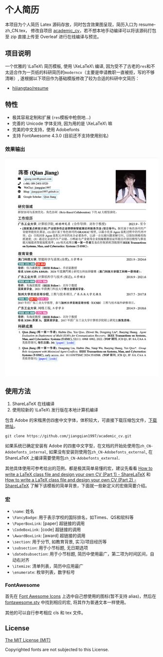 # 个人简历

本项目为个人简历 Latex 源码存放，同时包含效果图呈现，简历入口为 resume-zh_CN.tex， 修改自项目 [academic_cv](https://github.com/jiangqian1997/academic_cv)，若不想本地手动编译可以将该源码打包至 zip 直接上传至 Overleaf 进行在线编译与预览。

## 项目说明

一个优雅的 \LaTeX\ 简历模板, 使用 \XeLaTeX\ 编译, 因为受不了古老的`res`和不太适合作为一页纸的科研简历的`moderncv`（主要是申请教职一直被拒，写的不够清晰）, 遂根据以下项目作为基础模版修改了较为合适的科研中文简历：

- [hijiangtao/resume](https://github.com/hijiangtao/resume?tab=readme-ov-file)

## 特性

- 极其容易定制和扩展 (`res`模板中枪倒地...)
- 完善的 Unicode 字体支持, 因为用的是 \XeLaTeX\ 嘛
- 完美的中文支持，使用 Adobefonts
- 支持 FontAwesome 4.3.0 (目前还不支持使用别名)

### 效果输出

![resume-zh_CN.png](./resume-zh_CN.png)

## 使用方法

1. ShareLaTeX 在线编译
2. 使用较新的 \LaTeX\ 发行版在本地计算机编译

包含 Adobe 的宋楷黑仿四套中文字体，体积较大，可直接下载压缩包文件，[下载地址](https://github.com/jiangqian1997/chinese_resume/releases)。

```
git clone https://github.com/jiangqian1997/academic_cv.git
```

如果系统已确定安装有 Adobe 的四套中文字型，在文档的开始处使用包`zh_CN-Adobefonts_internal`, 如果没有安装则使用包`zh_CN-Adobefonts_external`, 在 ShareLaTeX 上编译需要使用包`zh_CN-Adobefonts_external`.

其他具体使用可参考给出的范例，都是极其简单易懂的宏，建议先看看 [How to write a LaTeX class file and design your own CV (Part 1) - ShareLaTeX](https://www.sharelatex.com/blog/2011/03/27/how-to-write-a-latex-class-file-and-design-your-own-cv.html) 和 [How to write a LaTeX class file and design your own CV (Part 2) - ShareLaTeX](https://www.sharelatex.com/blog/2013/06/28/how-to-write-a-latex-class-file-and-design-your-own-cv.html) 了解下该模板的简单背景，下面就一些新定义的宏做简要介绍。

### 宏

- `\name`: 姓名
- `\FancyBadge`: 用于表示学校的国际排名，如Times、QS和软科等
- `\PaperBoxLink`: [paper] 超链接的调用
- `\CodeBoxLink`: [code] 超链接的调用
- `\AwardBoxLink`: [award] 超链接的调用
- `\section`: 用于分节, 如教育背景, 实习/项目经历等
- `\subsection`: 用于小节标题, 无日期选项
- `\datedsubsection`: 用于小节标题, 简历中使用最广，第二项为时间区间，自动右对齐
- `\itemize`: 清单列表，简历中应用最广
- `\enumerate`: 枚举列表，数字标号

### FontAwesome

首先在 [Font Awesome Icons](http://fortawesome.github.io/Font-Awesome/icons/) 上选中自己想使用的图标(暂不支持 alias)，然后在 [fontawesome.sty](https://github.com/billryan/resume/blob/zh_CN/fontawesome.sty) 中找到相应的宏, 将其作为普通文本一样使用。

其他的可以自行参考相应 cls 和 tex 文件。

## License

[The MIT License (MIT)](http://opensource.org/licenses/MIT)

Copyrighted fonts are not subjected to this License.

